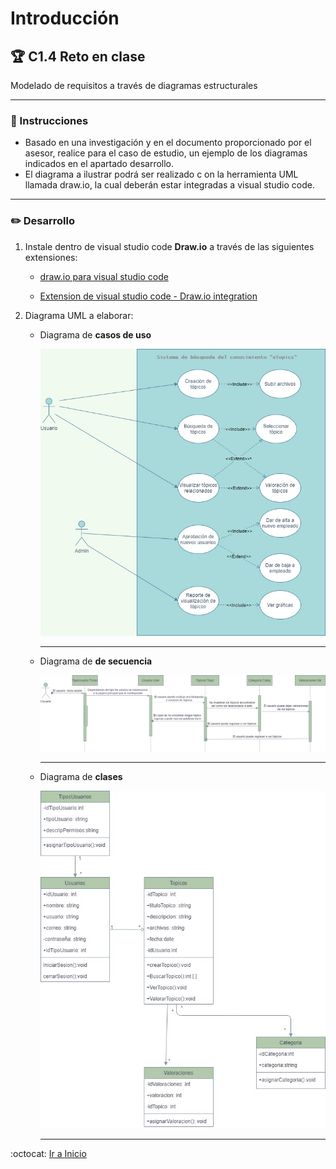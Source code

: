 # Introducción

## :trophy: C1.4 Reto en clase

Modelado de requisitos a través de diagramas estructurales

___

### :blue_book: Instrucciones

- Basado en una investigación y en el documento proporcionado por el asesor, realice para el caso de estudio, un ejemplo de los diagramas indicados en el apartado desarrollo.   
- El diagrama a ilustrar podrá ser realizado c on la herramienta UML llamada draw.io, la cual deberán estar integradas a visual studio code. 
___

### :pencil2: Desarrollo

1. Instale dentro de visual studio code **Draw.io** a través de las siguientes extensiones:

   - [draw.io para visual studio code](https://marketplace.visualstudio.com/items?itemName=hediet.vscode-drawio)

   - [Extension de visual studio code - Draw.io integration](https://www.youtube.com/watch?v=Y47ZlxoDWNI)

2. Diagrama UML a elaborar:
   + Diagrama de **casos de uso**
  
      ![Diagrama de casos de uso](https://raw.githubusercontent.com/yessi-github/AnalisisAvanzado-2021/main/DIAGRAMS/DiagramaDeCasosDeUso.jpg)
      ___

   + Diagrama de **de secuencia**  
  
      ![Diagrama de secuencia](https://raw.githubusercontent.com/yessi-github/AnalisisAvanzado-2021/main/DIAGRAMS/DiagramaDeSecuencia.jpg)

      ___
   + Diagrama de **clases**  

      ![Diagrama de clases](https://raw.githubusercontent.com/yessi-github/AnalisisAvanzado-2021/main/DIAGRAMS/DiagramaDeClases.jpg)

      ___




:octocat: [Ir a Inicio](https://github.com/yessi-github/AnalisisAvanzado-2021.git)